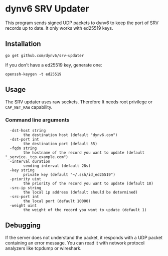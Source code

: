 dynv6 SRV Updater
=================

This program sends signed UDP packets to dynv6 to keep the port of SRV records up to date.
It only works with ed25519 keys.

## Installation

    go get github.com/dynv6/srv-updater

If you don't have a ed25519 key, generate one:

    openssh-keygen -t ed25519

## Usage

The SRV updater uses raw sockets. Therefore It needs root privilege or `CAP_NET_RAW` capability.

### Command line arguments

```
  -dst-host string
    	the destination host (default "dynv6.com")
  -dst-port int
    	the destination port (default 55)
  -fqdn string
    	the hostname of the record you want to update (default "_service._tcp.example.com")
  -interval duration
    	sending interval (default 28s)
  -key string
    	private key (default "~/.ssh/id_ed25519")
  -priority uint
    	the priority of the record you want to update (default 10)
  -src-ip string
    	the local ip address (default should be determined)
  -src-port int
    	the local port (default 10000)
  -weight uint
    	the weight of the record you want to update (default 1)
```

## Debugging

If the server does not understand the packet, it responds with a UDP packet containing an error message.
You can read it with network protocol analyzers like tcpdump or wireshark.
